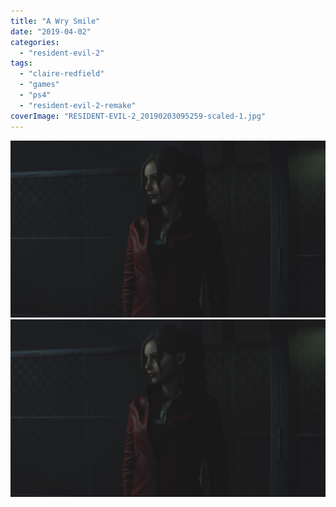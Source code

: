 ```yaml
---
title: "A Wry Smile"
date: "2019-04-02"
categories: 
  - "resident-evil-2"
tags: 
  - "claire-redfield"
  - "games"
  - "ps4"
  - "resident-evil-2-remake"
coverImage: "RESIDENT-EVIL-2_20190203095259-scaled-1.jpg"
---
```


[![](images/RESIDENT-EVIL-2_20190203095259-scaled-1.jpg)](images/RESIDENT-EVIL-2_20190203095259-scaled-1.jpg)
[![](images/RESIDENT-EVIL-2_20190203095259-scaled-1.jpg)](images/RESIDENT-EVIL-2_20190203095259-scaled-1.jpg)
